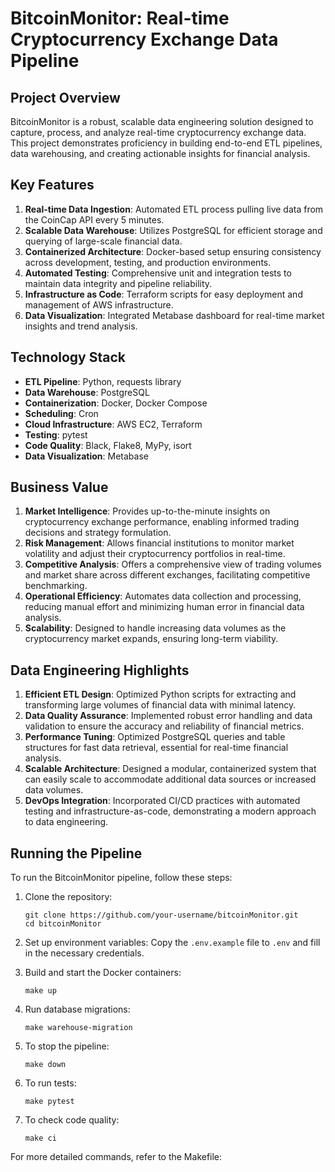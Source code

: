 # BitcoinMonitor: Real-time Cryptocurrency Exchange Data Pipeline

## Project Overview

BitcoinMonitor is a robust, scalable data engineering solution designed to capture, process, and analyze real-time cryptocurrency exchange data. This project demonstrates proficiency in building end-to-end ETL pipelines, data warehousing, and creating actionable insights for financial analysis.

## Key Features

1. **Real-time Data Ingestion**: Automated ETL process pulling live data from the CoinCap API every 5 minutes.
2. **Scalable Data Warehouse**: Utilizes PostgreSQL for efficient storage and querying of large-scale financial data.
3. **Containerized Architecture**: Docker-based setup ensuring consistency across development, testing, and production environments.
4. **Automated Testing**: Comprehensive unit and integration tests to maintain data integrity and pipeline reliability.
5. **Infrastructure as Code**: Terraform scripts for easy deployment and management of AWS infrastructure.
6. **Data Visualization**: Integrated Metabase dashboard for real-time market insights and trend analysis.

## Technology Stack

- **ETL Pipeline**: Python, requests library
- **Data Warehouse**: PostgreSQL
- **Containerization**: Docker, Docker Compose
- **Scheduling**: Cron
- **Cloud Infrastructure**: AWS EC2, Terraform
- **Testing**: pytest
- **Code Quality**: Black, Flake8, MyPy, isort
- **Data Visualization**: Metabase

## Business Value

1. **Market Intelligence**: Provides up-to-the-minute insights on cryptocurrency exchange performance, enabling informed trading decisions and strategy formulation.
2. **Risk Management**: Allows financial institutions to monitor market volatility and adjust their cryptocurrency portfolios in real-time.
3. **Competitive Analysis**: Offers a comprehensive view of trading volumes and market share across different exchanges, facilitating competitive benchmarking.
4. **Operational Efficiency**: Automates data collection and processing, reducing manual effort and minimizing human error in financial data analysis.
5. **Scalability**: Designed to handle increasing data volumes as the cryptocurrency market expands, ensuring long-term viability.

## Data Engineering Highlights

1. **Efficient ETL Design**: Optimized Python scripts for extracting and transforming large volumes of financial data with minimal latency.
2. **Data Quality Assurance**: Implemented robust error handling and data validation to ensure the accuracy and reliability of financial metrics.
3. **Performance Tuning**: Optimized PostgreSQL queries and table structures for fast data retrieval, essential for real-time financial analysis.
4. **Scalable Architecture**: Designed a modular, containerized system that can easily scale to accommodate additional data sources or increased data volumes.
5. **DevOps Integration**: Incorporated CI/CD practices with automated testing and infrastructure-as-code, demonstrating a modern approach to data engineering.

## Running the Pipeline

To run the BitcoinMonitor pipeline, follow these steps:

1. Clone the repository:
   ```
   git clone https://github.com/your-username/bitcoinMonitor.git
   cd bitcoinMonitor
   ```

2. Set up environment variables:
   Copy the `.env.example` file to `.env` and fill in the necessary credentials.

3. Build and start the Docker containers:
   ```
   make up
   ```

4. Run database migrations:
   ```
   make warehouse-migration
   ```

5. To stop the pipeline:
   ```
   make down
   ```

6. To run tests:
   ```
   make pytest
   ```

7. To check code quality:
   ```
   make ci
   ```

For more detailed commands, refer to the Makefile:
